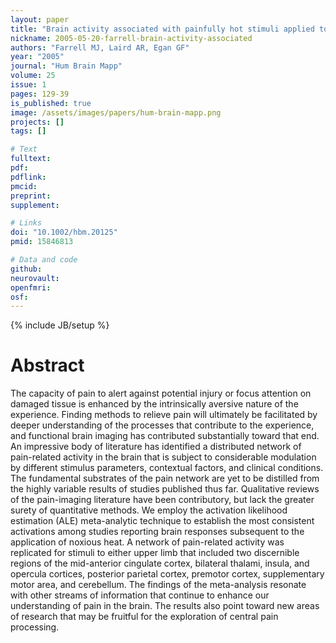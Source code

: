 ```yaml
---
layout: paper
title: "Brain activity associated with painfully hot stimuli applied to the upper limb: a meta-analysis."
nickname: 2005-05-20-farrell-brain-activity-associated
authors: "Farrell MJ, Laird AR, Egan GF"
year: "2005"
journal: "Hum Brain Mapp"
volume: 25
issue: 1
pages: 129-39
is_published: true
image: /assets/images/papers/hum-brain-mapp.png
projects: []
tags: []

# Text
fulltext:
pdf:
pdflink:
pmcid: 
preprint:
supplement:

# Links
doi: "10.1002/hbm.20125"
pmid: 15846813

# Data and code
github:
neurovault:
openfmri:
osf:
---
```

{% include JB/setup %}

# Abstract

The capacity of pain to alert against potential injury or focus attention on damaged tissue is enhanced by the intrinsically aversive nature of the experience. Finding methods to relieve pain will ultimately be facilitated by deeper understanding of the processes that contribute to the experience, and functional brain imaging has contributed substantially toward that end. An impressive body of literature has identified a distributed network of pain-related activity in the brain that is subject to considerable modulation by different stimulus parameters, contextual factors, and clinical conditions. The fundamental substrates of the pain network are yet to be distilled from the highly variable results of studies published thus far. Qualitative reviews of the pain-imaging literature have been contributory, but lack the greater surety of quantitative methods. We employ the activation likelihood estimation (ALE) meta-analytic technique to establish the most consistent activations among studies reporting brain responses subsequent to the application of noxious heat. A network of pain-related activity was replicated for stimuli to either upper limb that included two discernible regions of the mid-anterior cingulate cortex, bilateral thalami, insula, and opercula cortices, posterior parietal cortex, premotor cortex, supplementary motor area, and cerebellum. The findings of the meta-analysis resonate with other streams of information that continue to enhance our understanding of pain in the brain. The results also point toward new areas of research that may be fruitful for the exploration of central pain processing.
